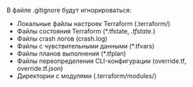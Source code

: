 В файле .gitignore будут игнорироваться:
- Локальные файлы настроек Terraform (.terraform/)
- Файлы состояния Terraform (*.tfstate, *.tfstate.*)
- Файлы crash логов (crash.log)
- Файлы с чувствительными данными (*.tfvars)
- Файлы планов выполнения (*.tfplan)
- Файлы переопределения CLI-конфигурации (override.tf, override.tf.json)
- Директории с модулями (.terraform/modules/)
